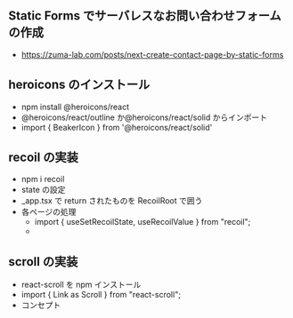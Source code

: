 ## Static Forms でサーバレスなお問い合わせフォームの作成

- https://zuma-lab.com/posts/next-create-contact-page-by-static-forms

## heroicons のインストール

- npm install @heroicons/react
- @heroicons/react/outline か@heroicons/react/solid からインポート
- import { BeakerIcon } from '@heroicons/react/solid'

## recoil の実装

- npm i recoil
- state の設定
- \_app.tsx で return されたものを RecoilRoot で囲う
- 各ページの処理
  - import { useSetRecoilState, useRecoilValue } from "recoil";
  -

## scroll の実装

- react-scroll を npm インストール
- import { Link as Scroll } from "react-scroll";
- <Scroll to="#" smooth={true} duration={600} offset={-50}> コンセプト </Scroll>
